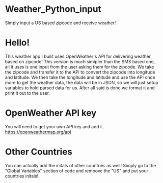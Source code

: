 # Weather_Python_input
Simply input a US based zipcode and receive weather!
# Hello!
This weather app I builit uses OpenWeather's API for delivering weather based on zipcode!
This version is much simipler than the SMS based one, all it uses is one input from the user asking them for the zipcode. We take the zipcode and transfer it to the API to convert the zipcode into longitude and latitude. We then take the longitude and latitude and use the API once more to get the weather data, the data will be in JSON, so we will just setup variables to hold parsed data for us. After all said is done we format it and print it out to the user.
# OpenWeather API key
You will need to get your own API key and add it. 
https://openweathermap.org/api
# Other Countries
You can actually add the initals of other countries as well! Simply go to the "Global Variables" section of code and remoove the "US" and put your countries initals!
